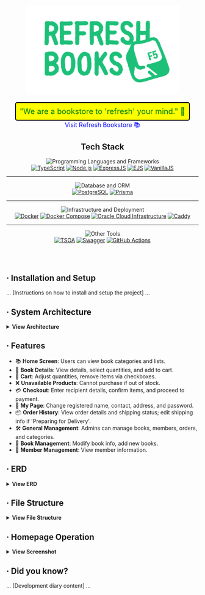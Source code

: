 <div align="center">
  <a href="https://refbook.kro.kr">
    <img src="src/views/public/images/logo_green.svg" alt="Refresh Bookstore Logo" width="400">
  </a>
  <br>
  <span style="font-size: 20px; color: green; background-color: yellow; padding: 10px; border-radius: 5px; text-decoration: none; border: 2px solid black; display: inline-block; margin-top: 20px;">
    "We are a bookstore to 'refresh' your mind." 🍃
  </span>
  <br>
  <a href="https://refbook.kro.kr" style="font-size: 16px; color: blue; text-decoration: none; margin-top: 10px;">
    Visit Refresh Bookstore 📚
  </a>
</div>

<div align="center">


## Tech Stack

![Programming Languages and Frameworks](https://img.shields.io/badge/-Programming%20Languages%20and%20Frameworks-8A2BE2?style=for-the-badge&logo=appveyor&logoColor=white)<br>
[![TypeScript](https://img.shields.io/badge/TypeScript-3178C6?style=for-the-badge&logo=typescript&logoColor=white)](https://www.typescriptlang.org/)
[![Node.js](https://img.shields.io/badge/Node.js-339933?style=for-the-badge&logo=nodedotjs&logoColor=white)](https://nodejs.org/)
[![ExpressJS](https://img.shields.io/badge/ExpressJS-000000?style=for-the-badge&logo=express&logoColor=white)](https://expressjs.com/)
[![EJS](https://img.shields.io/badge/EJS-A91E50?style=for-the-badge&logo=ejs&logoColor=white)](https://ejs.co/)
[![VanillaJS](https://img.shields.io/badge/VanillaJS-F0DB4F?style=for-the-badge&logo=javascript&logoColor=white)](http://vanilla-js.com/)

<hr>

![Database and ORM](https://img.shields.io/badge/-Database%20and%20ORM-FF4500?style=for-the-badge&logo=redis&logoColor=white)<br>
[![PostgreSQL](https://img.shields.io/badge/PostgreSQL-336791?style=for-the-badge&logo=postgresql&logoColor=white)](https://www.postgresql.org/)
[![Prisma](https://img.shields.io/badge/Prisma-3982CE?style=for-the-badge&logo=prisma&logoColor=white)](https://www.prisma.io/)

<hr>

![Infrastructure and Deployment](https://img.shields.io/badge/-Infrastructure%20and%20Deployment-1E90FF?style=for-the-badge&logo=azure-devops&logoColor=white)<br>
[![Docker](https://img.shields.io/badge/Docker-2496ED?style=for-the-badge&logo=docker&logoColor=white)](https://www.docker.com/)
[![Docker Compose](https://img.shields.io/badge/Docker_Compose-2496ED?style=for-the-badge&logo=docker&logoColor=white)](https://docs.docker.com/compose/)
[![Oracle Cloud Infrastructure](https://img.shields.io/badge/Oracle_Cloud_Infrastructure-F80000?style=for-the-badge&logo=oracle&logoColor=white)](https://www.oracle.com/cloud/)
[![Caddy](https://img.shields.io/badge/Caddy-00ADD8?style=for-the-badge&logo=caddy&logoColor=white)](https://caddyserver.com/)

<hr>

![Other Tools](https://img.shields.io/badge/-Other%20Tools-32CD32?style=for-the-badge&logo=nuget&logoColor=white)<br>
[![TSOA](https://img.shields.io/badge/TSOA-10B981?style=for-the-badge&logo=typescript&logoColor=white)](https://tsoa-community.github.io/docs/)
[![Swagger](https://img.shields.io/badge/Swagger-85EA2D?style=for-the-badge&logo=swagger&logoColor=white)](https://swagger.io/)
[![GitHub Actions](https://img.shields.io/badge/GitHub_Actions-2088FF?style=for-the-badge&logo=githubactions&logoColor=white)](https://github.com/features/actions)

<!-- 공백 추가 -->
<br><br>

<div align="left">

<!-- Installation and Setup -->
## &middot; Installation and Setup
... [Instructions on how to install and setup the project] ...

<!-- System Architecture -->
## &middot; System Architecture
<details>
<summary><b>View Architecture</b></summary>
<p align="center">
  <img src="URL_TO_SYSTEM_ARCHITECTURE_IMAGE" alt="System Architecture">
</p>
</details>

<!-- Features -->
## &middot; Features
- 📚 **Home Screen**: Users can view book categories and lists.
- 📖 **Book Details**: View details, select quantities, and add to cart.
- 🛒 **Cart**: Adjust quantities, remove items via checkboxes.
- ❌ **Unavailable Products**: Cannot purchase if out of stock.
- 💳 **Checkout**: Enter recipient details, confirm items, and proceed to payment.
- 👤 **My Page**: Change registered name, contact, address, and password.
- 📦 **Order History**: View order details and shipping status; edit shipping info if 'Preparing for Delivery'.
- 🛠️ **General Management**: Admins can manage books, members, orders, and categories.
- 📝 **Book Management**: Modify book info, add new books.
- 👥 **Member Management**: View member information.



<!-- ERD -->
## &middot; ERD
<details>
<summary><b>View ERD</b></summary>

![image](https://github.com/refresh-bookstore/refresh-bookstore/assets/51044545/a929dafc-7152-40b9-92da-a2f9577e8671)

</details>

<!-- File Structure -->
## &middot; File Structure
<details>
<summary><b>View File Structure</b></summary>

```
├── README.md
├── docker
│   └── local.dockerfile
├── docker-compose.yml
├── package-lock.json
├── package.json
├── prisma
│   ├── migrations
│   └── schema.prisma
├── src
│   ├── app.ts
│   ├── configs
│   ├── controllers
│   ├── dtos
│   ├── exceptions
│   ├── middlewares
│   ├── repositories
│   ├── routes
│   ├── services
│   ├── swagger
│   ├── utils
│   └── views
├── tsconfig.json
└── tsoa.json
```

</details>

<!-- Homepage Operation -->
## &middot; Homepage Operation
<details>
<summary><b>View Screenshot</b></summary>

![animate-ezgif com-optimize](https://github.com/refresh-bookstore/.github/assets/51044545/1950b3f8-3196-46ed-a432-7c7a675d7515)

</details>


<!-- Did you know ? -->
## &middot; Did you know?
... [Development diary content] ...





